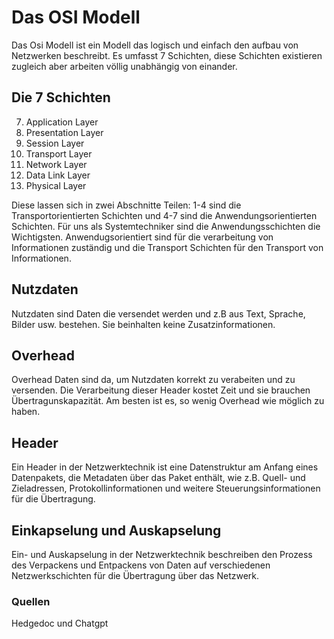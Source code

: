  
# Das OSI Modell

Das Osi Modell ist ein Modell das logisch und einfach den aufbau von Netzwerken beschreibt. Es umfasst 7 Schichten, diese Schichten existieren zugleich aber arbeiten völlig unabhängig von einander.

## Die 7 Schichten

7. Application Layer
6. Presentation Layer
5. Session Layer
4. Transport Layer
3. Network Layer
2. Data Link Layer
1. Physical Layer

Diese lassen sich in zwei Abschnitte Teilen: 1-4 sind die Transportorientierten Schichten und 4-7 sind die Anwendungsorientierten Schichten. Für uns als Systemtechniker sind die Anwendungsschichten die Wichtigsten. Anwendugsorientiert sind für die verarbeitung von Informationen zuständig und die Transport Schichten für den Transport von Informationen.

## Nutzdaten

Nutzdaten sind Daten die versendet werden und z.B aus Text, Sprache, Bilder usw. bestehen. Sie beinhalten keine Zusatzinformationen.

## Overhead

Overhead Daten sind da, um Nutzdaten korrekt zu verabeiten und zu versenden. Die Verarbeitung dieser Header kostet Zeit und sie brauchen Übertragunskapazität. Am besten ist es, so wenig Overhead wie möglich zu haben.

## Header

Ein Header in der Netzwerktechnik ist eine Datenstruktur am Anfang eines Datenpakets, die Metadaten über das Paket enthält, wie z.B. Quell- und Zieladressen, Protokollinformationen und weitere Steuerungsinformationen für die Übertragung.

## Einkapselung und Auskapselung

Ein- und Auskapselung in der Netzwerktechnik beschreiben den Prozess des Verpackens und Entpackens von Daten auf verschiedenen Netzwerkschichten für die Übertragung über das Netzwerk.


### Quellen

Hedgedoc und Chatgpt


